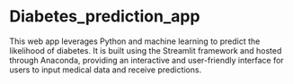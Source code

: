 # Diabetes_prediction_app
This web app leverages Python and machine learning to predict the likelihood of diabetes. It is built using the Streamlit framework and hosted through Anaconda, providing an interactive and user-friendly interface for users to input medical data and receive predictions.
